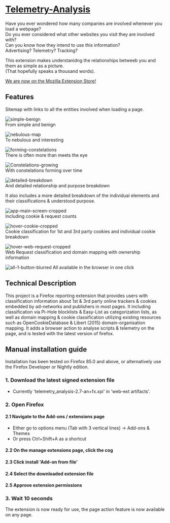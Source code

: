 # [Telemetry-Analysis](https://addons.mozilla.org/en-US/firefox/addon/telemetry-analysis/)
Have you ever wondered how many companies are involved whenever you load a webpage?  
Do you ever considered what other websites you visit they are involved with?  
Can you know how they intend to use this information?  
Advertising? Telemetry? Tracking?  

This extension makes understanidng the relationships betweeb you and them as simple as a picture.  
(That hopefully speaks a thousand words).

[We are now on the Mozilla Extension Store!](https://addons.mozilla.org/en-US/firefox/addon/telemetry-analysis/)  

## Features

Sitemap with links to all the entities involved when loading a page.

![simple-benign](https://user-images.githubusercontent.com/54142191/128661549-1bcd6b0e-fd11-4450-910c-4411632d345d.png)  
From simple and benign

![nebulous-map](https://user-images.githubusercontent.com/54142191/128661553-86aa1d3c-f2e8-453b-99ee-3ccc6b0ecf29.png)  
To nebulous and interesting

![forming-constelations](https://user-images.githubusercontent.com/54142191/128661697-0e407efc-ca99-465d-94fd-ab0498dc1cc5.png)  
There is often more than meets the eye

![Constelations-growing](https://user-images.githubusercontent.com/54142191/128662900-7bac4cb3-8978-4860-8ad6-16c846433a2d.png)  
With constelations forming over time

![detailed-breakdown](https://user-images.githubusercontent.com/54142191/128662570-91628b4b-fbc7-4e62-96d5-56a473f776d6.png)  
And detailed relationship and purpose breakdown  

It also includes a more detailed breakdown of the individual elements and their classifications & understood purpose.  

![app-main-screen-cropped](https://user-images.githubusercontent.com/54142191/128663263-54cafa0e-b53c-4f43-8c8d-1fcd7b2acf12.png)  
Including cookie & request counts

![hover-cookie-cropped](https://user-images.githubusercontent.com/54142191/128663285-b8653508-7037-4594-971b-d3fe6acf499a.png)  
Cookie classification for 1st and 3rd party cookies and individual cookie breakdown

![hover-web-request-cropped](https://user-images.githubusercontent.com/54142191/128663292-4a84f588-4f9f-489b-aa2f-815bbd316403.png)  
Web Request classification and domain mapping with ownership information

![all-1-button-blurred](https://user-images.githubusercontent.com/54142191/128664051-5bec22d5-cb58-4781-af12-af93d0c7325a.png)
All available in the browser in one click

## Technical Description
This project is a Firefox reporting extension that provides users 
with classification information about 1st & 3rd party
online trackers & cookies embedded by ad-networks and publishers in most pages.
It including classification via Pi-Hole blocklists & Easy-List as categorization lists, as well as domain
mapping & cookie classification utilizing existing resources such as OpenCookieDatabase & Libert (2015) domain-organisation mapping.
It adds a browser action to analyse scripts &amp; telemetry on the page, and is tested with the latest version of firefox.

## Manual installation guide
Installation has been tested on Firefox 85.0 and above, or alternatively use the Firefox Developer or Nightly edition.
### 1. Download the latest signed extension file
- Currently 'telemetry_analysis-2.7-an+fx.xpi' in 'web-ext artifacts'.
### 2. Open Firefox
#### 2.1 Navigate to the Add-ons / extensions page
- Either go to options menu (Tab with 3 vertical lines) -> Add-ons & Themes
- Or press Ctrl+Shift+A as a shortcut
#### 2.2 On the manage extensions page, click the cog
#### 2.3 Click install 'Add-on from file'
#### 2.4 Select the downloaded extension file
#### 2.5 Approve extension permissions
### 3. Wait 10 seconds

The extension is now ready for use, the page action feature is now available on any page.
